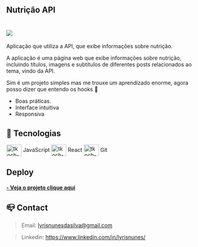 ## Nutrição API

<h1 text="center"><img src="../react/src//img/gif.gif"></h1>

Aplicação que utiliza a API, que exibe informações sobre nutrição.

A aplicação é uma página web que exibe informações sobre nutrição, incluindo títulos, imagens e subtítulos de diferentes posts relacionados ao tema, vindo da API.

Sim é um projeto simples mas me trouxe um aprendizado enorme, agora posso dizer que entendo os hooks 💙

- Boas práticas.
- Interface intuitiva
- Responsiva

## 🔧 Tecnologias

<img align="center" alt="tkoch-javascript" height="30" width="40" src="https://cdn.jsdelivr.net/gh/devicons/devicon/icons/javascript/javascript-original.svg" /> JavaScript <img align="center" alt="tkoch-react" height="30" width="40" src="https://cdn.jsdelivr.net/gh/devicons/devicon/icons/react/react-original.svg" /> React
<img align="center" alt="tkoch-git" height="30" width="40" src="https://cdn.jsdelivr.net/gh/devicons/devicon/icons/git/git-original.svg" /> Git


## Deploy 

 <h4>
        <a href="https://nutricao-api-react.vercel.app/"> - Veja o projeto clique aqui </a>
</h3>

## 📪 Contact

>Email: lyrisnunesdasilva@gmail.com

>Linkedin: https://www.linkedin.com/in/lyrisnunes/
